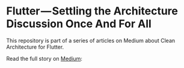 # Flutter — Settling the Architecture Discussion Once And For All

This repository is part of a series of articles on Medium about Clean Architecture for Flutter.

Read the full story on [Medium](https://medium.com/@roland.wimmer/flutter-settling-the-architecture-discussion-once-and-for-all-part-1-the-counter-example-3ca45974c1ff): 
